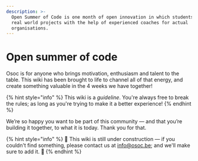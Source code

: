 ```yaml
---
description: >-
  Open Summer of Code is one month of open innovation in which students create
  real world projects with the help of experienced coaches for actual
  organisations.
---
```


# Open summer of code

Osoc is for anyone who brings motivation, enthusiasm and talent to the table. This wiki has been brought to life to channel all of that energy, and create something valuable in the 4 weeks we have together!

{% hint style="info" %}
This wiki is a _guideline_. You're always free to break the rules; as long as you're trying to make it a better experience!
{% endhint %}

We’re so happy you want to be part of this community — and that you’re building it together, to what it is today. Thank you for that.

{% hint style="info" %}
🚧 This wiki is still under construction — if you couldn't find something, please contact us at info@osoc.be; and we'll make sure to add it. 🚧
{% endhint %}





